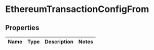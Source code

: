 

# EthereumTransactionConfigFrom


## Properties

| Name | Type | Description | Notes |
|------------ | ------------- | ------------- | -------------|



